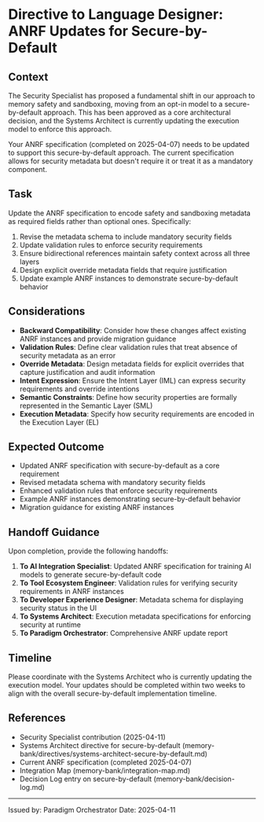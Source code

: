 # Directive to Language Designer: ANRF Updates for Secure-by-Default

## Context

The Security Specialist has proposed a fundamental shift in our approach to memory safety and sandboxing, moving from an opt-in model to a secure-by-default approach. This has been approved as a core architectural decision, and the Systems Architect is currently updating the execution model to enforce this approach.

Your ANRF specification (completed on 2025-04-07) needs to be updated to support this secure-by-default approach. The current specification allows for security metadata but doesn't require it or treat it as a mandatory component.

## Task

Update the ANRF specification to encode safety and sandboxing metadata as required fields rather than optional ones. Specifically:

1. Revise the metadata schema to include mandatory security fields
2. Update validation rules to enforce security requirements
3. Ensure bidirectional references maintain safety context across all three layers
4. Design explicit override metadata fields that require justification
5. Update example ANRF instances to demonstrate secure-by-default behavior

## Considerations

- **Backward Compatibility**: Consider how these changes affect existing ANRF instances and provide migration guidance
- **Validation Rules**: Define clear validation rules that treat absence of security metadata as an error
- **Override Metadata**: Design metadata fields for explicit overrides that capture justification and audit information
- **Intent Expression**: Ensure the Intent Layer (IML) can express security requirements and override intentions
- **Semantic Constraints**: Define how security properties are formally represented in the Semantic Layer (SML)
- **Execution Metadata**: Specify how security requirements are encoded in the Execution Layer (EL)

## Expected Outcome

- Updated ANRF specification with secure-by-default as a core requirement
- Revised metadata schema with mandatory security fields
- Enhanced validation rules that enforce security requirements
- Example ANRF instances demonstrating secure-by-default behavior
- Migration guidance for existing ANRF instances

## Handoff Guidance

Upon completion, provide the following handoffs:

1. **To AI Integration Specialist**: Updated ANRF specification for training AI models to generate secure-by-default code
2. **To Tool Ecosystem Engineer**: Validation rules for verifying security requirements in ANRF instances
3. **To Developer Experience Designer**: Metadata schema for displaying security status in the UI
4. **To Systems Architect**: Execution metadata specifications for enforcing security at runtime
5. **To Paradigm Orchestrator**: Comprehensive ANRF update report

## Timeline

Please coordinate with the Systems Architect who is currently updating the execution model. Your updates should be completed within two weeks to align with the overall secure-by-default implementation timeline.

## References

- Security Specialist contribution (2025-04-11)
- Systems Architect directive for secure-by-default (memory-bank/directives/systems-architect-secure-by-default.md)
- Current ANRF specification (completed 2025-04-07)
- Integration Map (memory-bank/integration-map.md)
- Decision Log entry on secure-by-default (memory-bank/decision-log.md)

---

Issued by: Paradigm Orchestrator
Date: 2025-04-11
